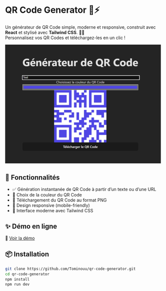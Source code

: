 # QR Code Generator 🧾⚡

Un générateur de QR Code simple, moderne et responsive, construit avec **React** et stylisé avec **Tailwind CSS**. 🧑‍💻  
Personnalisez vos QR Codes et téléchargez-les en un clic !

![preview](./preview.png)

## 🚀 Fonctionnalités

- ✅ Génération instantanée de QR Code à partir d’un texte ou d’une URL
- 🎨 Choix de la couleur du QR Code
- 💾 Téléchargement du QR Code au format PNG
- 📱 Design responsive (mobile-friendly)
- 🚀 Interface moderne avec Tailwind CSS

## ✨ Démo en ligne

🔗 [Voir la démo](https://comingsoon.app)

## 📦 Installation

```bash
git clone https://github.com/Tominouu/qr-code-generator.git
cd qr-code-generator
npm install
npm run dev

